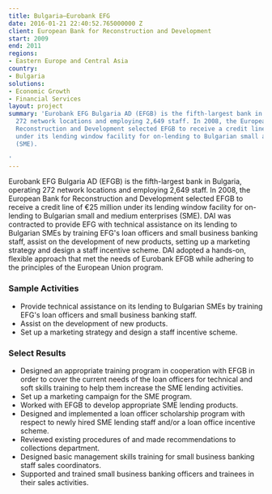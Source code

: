```yaml
---
title: Bulgaria—Eurobank EFG
date: 2016-01-21 22:40:52.765000000 Z
client: European Bank for Reconstruction and Development
start: 2009
end: 2011
regions:
- Eastern Europe and Central Asia
country:
- Bulgaria
solutions:
- Economic Growth
- Financial Services
layout: project
summary: 'Eurobank EFG Bulgaria AD (EFGB) is the fifth-largest bank in Bulgaria, operating
  272 network locations and employing 2,649 staff. In 2008, the European Bank for
  Reconstruction and Development selected EFGB to receive a credit line of €25 million
  under its lending window facility for on-lending to Bulgarian small and medium enterprises
  (SME).

'
---
```


Eurobank EFG Bulgaria AD (EFGB) is the fifth-largest bank in Bulgaria, operating 272 network locations and employing 2,649 staff. In 2008, the European Bank for Reconstruction and Development selected EFGB to receive a credit line of €25 million under its lending window facility for on-lending to Bulgarian small and medium enterprises (SME). DAI was contracted to provide EFG with technical assistance on its lending to Bulgarian SMEs by training EFG's loan officers and small business banking staff, assist on the development of new products, setting up a marketing strategy and design a staff incentive scheme. DAI adopted a hands-on, flexible approach that met the needs of Eurobank EFGB while adhering to the principles of the European Union program.

###  Sample Activities

* Provide technical assistance on its lending to Bulgarian SMEs by training EFG's loan officers and small business banking staff.
* Assist on the development of new products.
* Set up a marketing strategy and design a staff incentive scheme.

###  Select Results

* Designed an appropriate training program in cooperation with EFGB in order to cover the current needs of the loan officers for technical and soft skills training to help them increase the SME lending activities.
* Set up a marketing campaign for the SME program.
* Worked with EFGB to develop appropriate SME lending products.
* Designed and implemented a loan officer scholarship program with respect to newly hired SME lending staff and/or a loan office incentive scheme.
* Reviewed existing procedures of and made recommendations to collections department.
* Designed basic management skills training for small business banking staff sales coordinators.
* Supported and trained small business banking officers and trainees in their sales activities.
